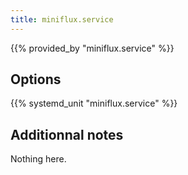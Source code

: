 ```yaml
---
title: miniflux.service
---
```


{{% provided_by "miniflux.service" %}}

## Options

{{% systemd_unit "miniflux.service" %}}

## Additionnal notes

Nothing here.